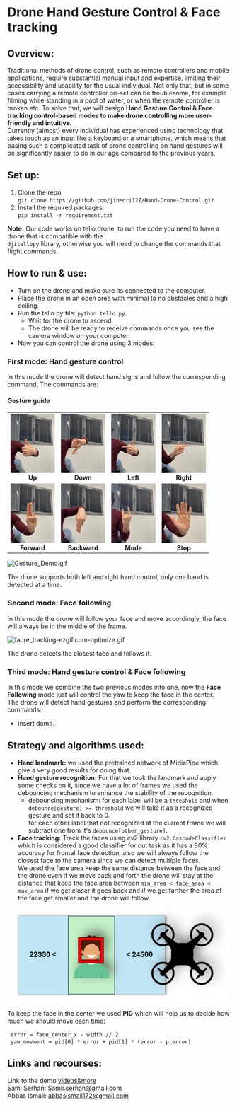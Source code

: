 # Drone Hand Gesture Control &amp; Face tracking

## Overview:
Traditional methods of drone control, such as remote controllers and mobile
applications, require substantial manual input and expertise, limiting their
accessibility and usability for the usual individual. Not only that, but in some cases
carrying a remote controller on-set can be troublesome, for example filming while
standing in a pool of water, or when the remote controller is broken etc.
To solve that, we will design **Hand Gesture Control &amp; Face tracking control-based
modes to make drone controlling more user-friendly and intuitive.**   
Currently (almost) every individual has experienced using technology that takes touch as an input like a
keyboard or a smartphone, which means that basing such a complicated task of
drone controlling on hand gestures will be significantly easier to do in our age
compared to the previous years.

## Set up:
1. Clone the repo:  
    `git clone https://github.com/jinMori127/Hand-Drone-Control.git`
2. Install the required packages:  
   `pip install -r requirement.txt`  

**Note:** Our code works on tello drone, to run the code you need to have a drone that is compatible with the  
`djitellopy` library, otherwise you will need to change the commands that flight commands.

## How to run & use:

- Turn on the drone and make sure its connected to the computer.
- Place the drone in an open area with minimal to no obstacles and a high ceiling.
- Run the tello.py file: `python tello.py`.
  - Wait for the drone to ascend.
  - The drone will be ready to receive commands once you see the camera window on your computer.
- Now you can control the drone using 3 modes:

### First mode: Hand gesture control
In this mode the drone will detect hand signs and follow the corresponding command, The commands are:

#### Gesture guide

<div align="center">
  <table>
    <tr>
      <td align="center">
        <img src="Images/hand_gestures/up.jpg" alt="Up Gesture" width="100px"><br>
        <b>Up</b>
      </td>
      <td align="center">
        <img src="Images/hand_gestures/down.jpg" alt="Down Gesture" width="100px"><br>
        <b>Down</b>
      </td>
      <td align="center">
        <img src="Images/hand_gestures/left.jpg" alt="Left Gesture" width="100px"><br>
        <b>Left</b>
      </td>
      <td align="center">
        <img src="Images/hand_gestures/right.jpg" alt="Right Gesture" width="100px"><br>
        <b>Right</b>
      </td>
    </tr>
    <tr>
      <td align="center">
        <img src="Images/hand_gestures/forward.jpg" alt="Forward Gesture" width="100px"><br>
        <b>Forward</b>
      </td>
      <td align="center">
        <img src="Images/hand_gestures/backward.jpg" alt="Backward Gesture" width="100px"><br>
        <b>Backward</b>
      </td>
      <td align="center">
        <img src="Images/hand_gestures/mode.jpg" alt="Mode Gesture" width="100px"><br>
        <b>Mode</b>
      </td>
      <td align="center">
        <img src="Images/hand_gestures/stop.jpg" alt="Stop Gesture" width="100px"><br>
        <b>Stop</b>
      </td>
    </tr>
  </table>
</div>

![Gesture_Demo.gif](Images/Gesture_Demo.gif)

The drone supports both left and right hand control, only one hand is detected at a time.
### Second mode: Face following
In this mode the drone will follow your face and move accordingly, the face will always be in the middle of the frame.

![facre_tracking-ezgif.com-optimize.gif](Images/facre_tracking.gif)

The drone detects the closest face and follows it.

### Third mode: Hand gesture control & Face following
In this mode we combine the two previous modes into one, now the **Face Following** mode just will control the yaw to keep the face in the center.  
The drone will detect hand gestures and perform the corresponding commands.
- insert demo.

## Strategy and algorithms used:
- **Hand landmark:** we used the pretrained network of MidiaPipe which give a very good results for doing that.
- **Hand gesture recognition:** For that we took the landmark and apply some checks on it, since we have a lot of frames 
we used the debouncing mechanism to enhance the stability of the recognition.  
    - debouncing mechanism: for each label will be a `threshold` and when `debounce[gesture] >= threshold` we will take it as a recognized gesture and set it back to 0.  
      for each other label that not recognized at the current frame we will subtract one from it's `debounce[other_gesture]`.
-  **Face tracking:** Track the faces using cv2 library `cv2.CascadeClassifier` which is  considered a good classifier for out task 
as it has a 90% accuracy for frontal face detection, also we will always follow the closest face to the camera since we can detect multiple faces.  
We used the face area keep the same distance between the face and the drone even if we move back and forth the drone will stay at the distance 
that keep the face area between `min_area < face_area < max_area` if we get closer it goes back and if we get farther the area of the face get smaller and the drone will follow.  

<div align="center"> <img src="Images/img_1.png" alt="Face Tracking Illustration" width="650px"> </div>

To keep the face in the center we used **PID** which will help us to decide how much we should move each time:  
  ```
   error = face_center_x - width // 2
   yaw_movment = pid[0] * error + pid[1] * (error - p_error)
   ```

## Links and recourses:
Link to the demo [videos&more](https://drive.google.com/drive/folders/1JM4UuwiDeZ3oaseenFLFOIyCVz99bPyN?usp=sharing)  
Sami Serhan: Samii.serhan@gmail.com  
Abbas Ismail: abbasismail172@gmail.com 
